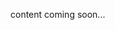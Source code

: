 <!-- <meta>
{
    "title":"DevOps Overview",
    "slug":"devops overview",
    "description":"An overview of our DevOps Interrations",
    "author":"Mo Lawler",
    "github":"usrdev",
    "date": "2019/12/18",
    "tag":["Devops", "Integrations"]
}
</meta> -->

content coming soon...